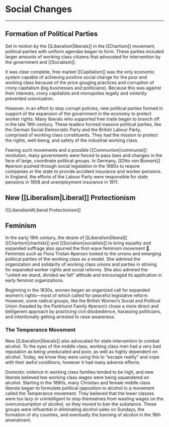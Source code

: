 # Social Changes
---

## Formation of Political Parties
Set in motion by the [[Liberalism|liberals]] in the [[Chartism]] movement, political parties with uniform agendas began to form. These parties included larger amounts of working class citizens that advocated for intervention by the government and [[Socialism]].

It was clear complete, free market [[Capitalism]] was the only economic system capable of achieving positive social change for the poor and working class because of the price gouging practices and corruption of crony capitalism (big businesses and politicians). Because this was against their interests, crony capitalists and monopolies legally and violently prevented unionization.

However, in an effort to stop corrupt policies, new political parties formed in support of the expansion of the government in the economy to protect worker rights. Many liberals who supported free trade began to branch off in the late 19th century. These leaders formed massive political parties, like the German Social Democratic Party and the British Labour Party, comprised of working class constituents. They had the mission to protect the rights, well-being, and safety of the industrial working class.

Fearing such movements and a possible [[Communism|communist]] revolution, many governments were forced to pass laws and changes in the face of large, coordinate political groups. In Germany, [[Otto von Bismark]] #person pushed through social legislation in the 1880s to require companies or the state to provide accident insurance and worker pensions. In England, the efforts of the Labour Party were responsible for state pensions in 1908 and unemployment insurance in 1911.

## New [[Liberalism|Liberal]] Protectionism
![[Liberalism#Liberal Protectionism]]

## Feminism
In the early 19th century, the desire of [[Liberalism|liberal]] [[Chartism|chartists]] and [[Socialism|socialists]] to bring equality and expanded suffrage also spurred the first-wave feminism movement 🤮. Feminists such as Flora Tristan #person looked to the unions and emerging political parties of the working class as a model. She admired the organization and solidarity of working class unions and parties in striving for expanded worker rights and social reforms. She also admired the “united we stand, divided we fall” attitude and encouraged its application in early feminist organizations.

Beginning in the 1830s, women began an organized call for expanded women’s rights—most of which called for peaceful legislative reform. However, some radical groups, like the British Women’s Social and Political Union (headed by the Pankhurst Family #person) chose a more direct and belligerent approach by practicing civil disobedience, harassing politicians, and intentionally getting arrested to raise awareness.

### The Temperance Movement
New [[Liberalism|liberals]] also advocated for state intervention to combat alcohol. To the eyes of the middle class, working class men had a very bad reputation as being uneducated and poor, as well as highly dependent on alcohol. Today, we know they were using this to “escape reality” and cope with their awful conditions, however it had many adverse effects.

Domestic violence in working class families tended to be high, and new liberals believed low working class wages were being squandered on alcohol. Starting in the 1890s, many Christian and female middle class liberals began to formulate political opposition to alcohol in a movement called the Temperance movement. They believed that the lower classes were too lazy or unintelligent to stop themselves from wasting wages on the overconsumption of alcohol, so they moved to ban the substance. These groups were influential in eliminating alcohol sales on Sundays, the formation of dry counties, and eventually the banning of alcohol in the 18th amendment.